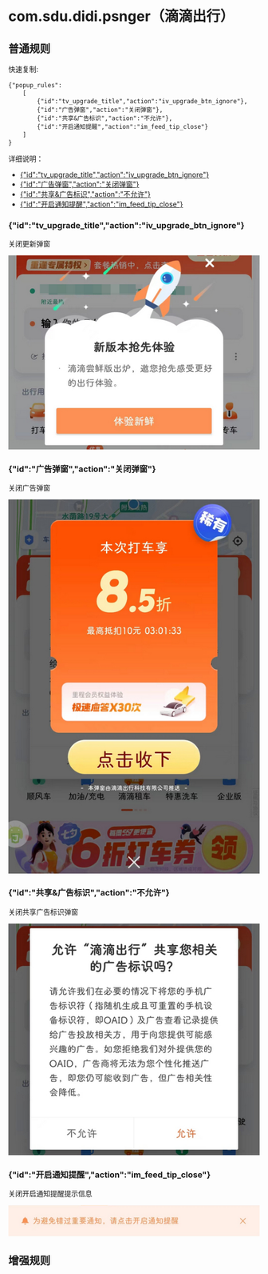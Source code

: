 # com.sdu.didi.psnger（滴滴出行）

## 普通规则

快速复制:
```
{"popup_rules":
    [
        {"id":"tv_upgrade_title","action":"iv_upgrade_btn_ignore"},
        {"id":"广告弹窗","action":"关闭弹窗"},
        {"id":"共享&广告标识","action":"不允许"},
        {"id":"开启通知提醒","action":"im_feed_tip_close"}
    ]
}
```
详细说明：
- [{"id":"tv_upgrade_title","action":"iv_upgrade_btn_ignore"}](#idtv_upgrade_titleactioniv_upgrade_btn_ignore)
- [{"id":"广告弹窗","action":"关闭弹窗"}](#id广告弹窗action关闭弹窗)
- [{"id":"共享&广告标识","action":"不允许"}](#id共享广告标识action不允许)
- [{"id":"开启通知提醒","action":"im_feed_tip_close"}](#id开启通知提醒actionim_feed_tip_close)

### {"id":"tv_upgrade_title","action":"iv_upgrade_btn_ignore"}
关闭更新弹窗

![](./assets/更新弹窗.jpg)

### {"id":"广告弹窗","action":"关闭弹窗"}
关闭广告弹窗

![](./assets/广告弹窗.jpg)

### {"id":"共享&广告标识","action":"不允许"}
关闭共享广告标识弹窗

![](./assets/共享广告标识弹窗.jpg)

### {"id":"开启通知提醒","action":"im_feed_tip_close"}
关闭开启通知提醒提示信息

![](./assets/开启通知提醒提示信息.jpg)

## 增强规则
